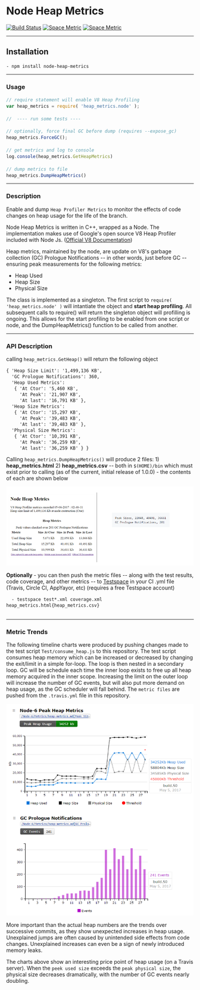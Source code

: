 # Node Heap Metrics

[![Build Status](https://travis-ci.org/rjhowell44/node-heap-metrics.svg?branch=master)](https://travis-ci.org/rjhowell44/node-heap-metrics)
[![Space Metric](http://robert.stridespace.com/spaces/2652/metrics/3231/badge?token=6ca6adddd90184c574387d838e1330ee664fb65b)](http://robert.stridespace.com/spaces/2652/schema/Node-6/Metrics/heap-metrics.md "Node-6 Peak Heap Metrics")
[![Space Metric](http://robert.stridespace.com/spaces/2652/metrics/3232/badge?token=de0d6fe4ad59572dcf429918f1080cbe446aca3c)](http://robert.stridespace.com/spaces/2652/schema/Node-6/Metrics/heap-metrics.md "GC Prologue Notifications")

---
## Installation

```
- npm install node-heap-metrics

```

---
### Usage


```javascript
// require statement will enable V8 Heap Profiling
var heap_metrics = require( 'heap_metrics.node' );

//  ---- run some tests ----

// optionally, force final GC before dump (requires --expose_gc)
heap_metrics.ForceGC();

// get metrics and log to console
log.console(heap_metrics.GetHeapMetrics)

// dump metrics to file
heap_metrics.DumpHeapMetrics()
```

---
### Description
Enable and dump `Heap Profiler Metrics` to monitor the effects of code changes on heap usage for the life of the branch. 

Node Heap Metrics is written in C++, wrapped as a Node. The implementation makes use of Google's open source V8 Heap Profiler included with Node Js.  ([Official V8 Documentation](https://v8docs.nodesource.com/))

Heap metrics, maintained by the node, are update on V8's garbage collection (GC) Prologue Notifications -- in other words, just before GC -- ensuring peak measurements for the following metrics:
 * Heap Used
 * Heap Size
 * Physical Size

The class is implemented as a singleton. The first script to `require( 'heap_metrics.node' )` will intantiate the  object and **start heap profiling**. All subsequent calls to require() will return the singleton object will profilling is ongoing. 
This allows for the start profiling to be enabled from one script or node,  and the DumpHeapMetrics() function to be called from another.   

---
### API Description

calling `heap_metrics.GetHeap()` will return the following object

```
{ 'Heap Size Limit': '1,499,136 KB',
  'GC Prologue Notifications': 360,
  'Heap Used Metrics': 
   { 'At Ctor': '5,460 KB',
     'At Peak': '21,907 KB',
     'At last': '16,791 KB' },
  'Heap Size Metrics': 
   { 'At Ctor': '15,297 KB',
     'At Peak': '39,483 KB',
     'At last': '39,483 KB' },
  'Physical Size Metrics': 
   { 'At Ctor': '10,391 KB',
     'At Peak': '36,259 KB',
     'At last': '36,259 KB' } }
```     

Calling `heap_metrics.DumpHeapMetrics()` will produce 2 files: 1) **heap_metrics.html** 2) **heap_metrics.csv** -- both in `$(HOME)/bin` which must exist prior to calling (as of the current, initial release of 1.0.0) - the contents of each are shown below 

![heap metrics](images/heap_metrics.png)

**Optionally** - you can then push the metric files -- along with the test results, code coverage, and other metrics -- to [Testspace](www.testspace.com) in your CI .yml file (Travis, Circle CI, AppYayor, etc) 
(requires a free Testspace account)

```
  - testspace test*.xml coverage.xml heap_metrics.html{heap_metrics.csv}
  
```

---
### Metric Trends
The following timeline charts were produced by pushing changes made to the test script `Test/consume_heap.js` to this repository.  The test script consumes heap memory which can be increased or decreased by changing the exit/limit in a simple for-loop. The loop is then nested in a secondary loop. GC will be schedule each time the inner loop exists to free up all heap memory acquired in the inner scope. Increasing the limit on the outer loop will increase the number of GC events, but will also put more demand on heap usage, as the GC scheduler will fall behind. The  `metric files` are pushed from the `.travis.yml` file in this repository.

![heap_metrics](images/heap-usage-vs-gc-events.png)

More important than the actual heap numbers are the trends over successive commits, as they show unexpected increases in heap usage.  Unexplained jumps are often caused by unintended side effects from code changes.  Unexplained increases can even be a sign of newly introduced memory leaks.  

The charts above show an interesting price point of heap usage (on a Travis server).  When the `peek used size` exceeds the `peak physical size`, the physical size decreases dramatically, with the number of GC events nearly doubling. 

